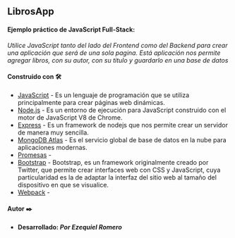 ## LibrosApp

#### Ejemplo práctico de JavaScript Full-Stack: 
_Utilice JavaScript tanto del lado del Frontend como del Backend para crear una aplicación que será de una sola pagina. Está aplicación nos permite agregar libros, con su autor, con su titulo y guardarlo en una base de datos_

#### Construido con 🛠️

* [JavaScript](https://developer.mozilla.org/es/docs/Web/JavaScript) - Es un lenguaje de programación que se utiliza principalmente para crear páginas web dinámicas.
* [Node.js](https://nodejs.org/es/) - Es un entorno de ejecución para JavaScript construido con el motor de JavaScript V8 de Chrome.
* [Express](https://expressjs.com/es/) - Es un framework de nodejs que nos permite crear un servidor de manera muy sencilla.
* [MongoDB Atlas](https://www.mongodb.com/cloud/atlas) - Es el servicio global de base de datos en la nube para aplicaciones modernas.
* [Promesas](https://developer.mozilla.org/es/docs/Web/JavaScript/Guide/Usar_promesas) - 
* [Bootstrap](https://getbootstrap.com/) - Bootstrap, es un framework originalmente creado por Twitter, que permite crear interfaces web con CSS y JavaScript, cuya particularidad es la de adaptar la interfaz del sitio web al tamaño del dispositivo en que se visualice.
* [Webpack](https://webpack.js.org/) - 

#### Autor ✒️
* **Desarrollado: _Por Ezequiel Romero_** 
